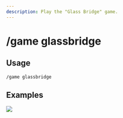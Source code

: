 ```yaml
---
description: Play the "Glass Bridge" game.
---
```


# /game glassbridge

## Usage

```
/game glassbridge
```

## Examples

![](https://forkman.vercel.app/_media/examples/game/glassbridge-0.png)